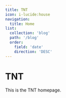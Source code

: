 ```yaml
---
title: TNT
icon: i-lucide:house
navigation:
  title: Home
list:
  collection: 'blog'
  path: '/blog'
  order:
    field: 'date'
    direction: 'DESC'
---
```


# TNT

This is the TNT homepage.
